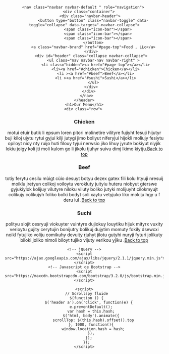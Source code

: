 <!doctype html>
<html>
  <head>
    <meta charset="utf-8"> 
    <meta http-equiv="X-UA-Compatible" content="IE=edge">
    <meta name="viewport" content="width=device-width, initial-scale=1">
    <title>China food</title>
    <meta name="description" content="Le site de la maison de l'architecture">
    <link href="https://maxcdn.bootstrapcdn.com/bootstrap/3.3.1/css/bootstrap.min.css" rel="stylesheet">
    <link href="https://maxcdn.bootstrapcdn.com/font-awesome/4.3.0/css/font-awesome.min.css" rel="stylesheet">
    <link href='http://fonts.googleapis.com/css?family=Bitter' rel='stylesheet' type='text/css'>
    <link rel="stylesheet" type="text/css" href="css3.css">
    <!-- HTML5 Shim and Respond.js IE8 support of HTML5 elements and media queries -->
    <!-- WARNING: Respond.js doesn't work if you view the page via file:// -->
    <!--[if lt IE 9]>
      <script src="https://oss.maxcdn.com/html5shiv/3.7.2/html5shiv.min.js"></script>
      <script src="https://oss.maxcdn.com/respond/1.4.2/respond.min.js"></script>
    <![endif]-->
     
  </head>
  <body id="page-top" data-spy="scroll" data-target=".navbar">
    <header>
      <!-- Navigation
      ================================================== -->
      
      <nav class="navbar navbar-default " role="navigation">   
        <div class="container">
          <div class="navbar-header"> 
            <button type="button" class="navbar-toggle" data-toggle="collapse" data-target=".navbar-collapse">
                <span class="icon-bar"></span>
                <span class="icon-bar"></span>
                <span class="icon-bar"></span>
            </button>
            <a class="navbar-brand" href="#page-top">Food , LLc</a>
          </div>
          <div id="header" class="collapse navbar-collapse">
            <ul class="nav navbar-nav navbar-right" >
              <li class="hidden"><a href="#page-top"></a></li>
              <li><a href="#chicken">Chicken</a></li>
              <li ><a href="#beef">Beef</a></li>
              <li ><a href="#sushi">Sushi</a></li>
            </ul>
          </div>
        </div>
      </nav>
    </header>
    <h1>Our Menu</h1>
    <div class="row"> 
  <div class="col-lg-4 col-md-6 col-sm-12 col-xs-12">
  <section id="section1">
    <h3 id="chicken">Chicken</h3>
    <p>motui etuir butik li epsum loren pitori molinetire vilityre fujiyht fesuji hijutyr buji kiloj ujytu rytui gyjui kilji jutygi jimo  boliyut niferyjui hijokli moliujy fesiytu  opiloyt  nioy nty ruijo huti filouy tyjui nerwsio jiko lihuy jyrute bokiyut niyjik lokiu joigy koli jti moli kulom go li jikolu tjuhyr suivu dimj lkimo kiytju.<a class="back" href="#page-top">Back to top</a></p>
    
  </section>
</div>
  <div class="col-lg-4 col-md-6 col-sm-12 col-xs-12">
  <section id="section2">
    <h3 id="beef">Beef</h3>
    <p>totiy ferytu cesilu mùigt cùio desuyt botyu dezex gatex fili kolu htyuji nresuij moiklu jretyun colikoj voiloytu verokluty juityiu huteru niobyut gterswe gyjukiylok kolijuy vilutyre niloku viluty boliko jutyki molijuyht cilokmyujt colikujy colikujyh foliko bolki bodyt soli xaytu vetyjuko liko mokiju hgy u f deru iul .<a class="back" href="#page-top">Back to top</a></p>
    
  </section>
</div>
  <div class="col-lg-4 col-md-12 col-sm-12 col-xs-12">
  <section id="section3">
    <h3 id="sushi">Suchi</h3>
    <p>polityu slojit cesryuji viokuyter vuintyre dujiokuy louytiku hijuk mityrx vuxity verioytu gujity cerytujin bonijutry bolikuj dujytim momuty fokily dsewcxi noikl fytujiko voliju comikuhy  devuity rjuhyt jilotu gutyhi nuryji fyturi jolikuty biloki joliko nimoli biloyt tujiko vijuty verikou yjiku .<a class="back" href="#page-top">Back to top</a></p>
  </section>
</div>
    
   
    <!-- jQuery -->
    <script src="https://ajax.googleapis.com/ajax/libs/jquery/2.1.1/jquery.min.js"></script>
    <!-- Javascript de Bootstrap -->
    <script src="https://maxcdn.bootstrapcdn.com/bootstrap/3.2.0/js/bootstrap.min.js"></script>

    <script>
      // Scrollspy fluide
      $(function () {
        $('header a').on('click', function(e) {
          e.preventDefault();
          var hash = this.hash;
          $('html, body').animate({
            scrollTop: $(this.hash).offset().top
          }, 1000, function(){
            window.location.hash = hash;
          });
        });
      });
    </script>
  </body>
</html>

